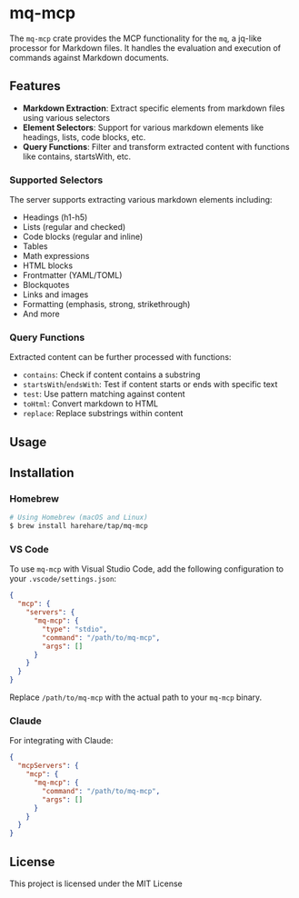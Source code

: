 # mq-mcp

The `mq-mcp` crate provides the MCP functionality for the `mq`, a jq-like processor for Markdown files. It handles the evaluation and execution of commands against Markdown documents.

## Features

- **Markdown Extraction**: Extract specific elements from markdown files using various selectors
- **Element Selectors**: Support for various markdown elements like headings, lists, code blocks, etc.
- **Query Functions**: Filter and transform extracted content with functions like contains, startsWith, etc.

### Supported Selectors

The server supports extracting various markdown elements including:

- Headings (h1-h5)
- Lists (regular and checked)
- Code blocks (regular and inline)
- Tables
- Math expressions
- HTML blocks
- Frontmatter (YAML/TOML)
- Blockquotes
- Links and images
- Formatting (emphasis, strong, strikethrough)
- And more

### Query Functions

Extracted content can be further processed with functions:

- `contains`: Check if content contains a substring
- `startsWith`/`endsWith`: Test if content starts or ends with specific text
- `test`: Use pattern matching against content
- `toHtml`: Convert markdown to HTML
- `replace`: Replace substrings within content

## Usage

## Installation

### Homebrew

```bash
# Using Homebrew (macOS and Linux)
$ brew install harehare/tap/mq-mcp
```

### VS Code

To use `mq-mcp` with Visual Studio Code, add the following configuration to your `.vscode/settings.json`:

```json
{
  "mcp": {
    "servers": {
      "mq-mcp": {
        "type": "stdio",
        "command": "/path/to/mq-mcp",
        "args": []
      }
    }
  }
}
```

Replace `/path/to/mq-mcp` with the actual path to your `mq-mcp` binary.

### Claude

For integrating with Claude:

```json
{
  "mcpServers": {
    "mcp": {
      "mq-mcp": {
        "command": "/path/to/mq-mcp",
        "args": []
      }
    }
  }
}
```

## License

This project is licensed under the MIT License
